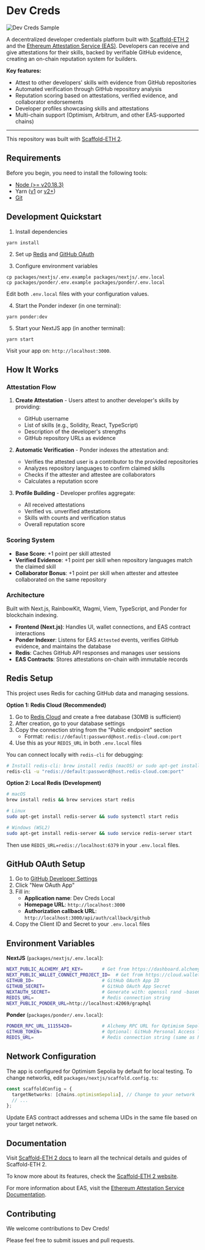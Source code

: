 # Dev Creds

![Dev Creds Sample](https://github.com/user-attachments/assets/d9e53927-984e-4191-9c35-341884df8fb4)

A decentralized developer credentials platform built with [Scaffold-ETH 2](https://github.com/scaffold-eth/scaffold-eth-2) and the [Ethereum Attestation Service (EAS)](https://attest.org/). Developers can receive and give attestations for their skills, backed by verifiable GitHub evidence, creating an on-chain reputation system for builders.

**Key features:**

- Attest to other developers' skills with evidence from GitHub repositories
- Automated verification through GitHub repository analysis
- Reputation scoring based on attestations, verified evidence, and collaborator endorsements
- Developer profiles showcasing skills and attestations
- Multi-chain support (Optimism, Arbitrum, and other EAS-supported chains)

---

This repository was built with [Scaffold-ETH 2](https://github.com/scaffold-eth/scaffold-eth-2).

## Requirements

Before you begin, you need to install the following tools:

- [Node (>= v20.18.3)](https://nodejs.org/en/download/)
- Yarn ([v1](https://classic.yarnpkg.com/en/docs/install/) or [v2+](https://yarnpkg.com/getting-started/install))
- [Git](https://git-scm.com/downloads)

## Development Quickstart

1. Install dependencies

```
yarn install
```

2. Set up [Redis](#redis-setup) and [GitHub OAuth](#github-oauth-setup)

3. Configure environment variables

```
cp packages/nextjs/.env.example packages/nextjs/.env.local
cp packages/ponder/.env.example packages/ponder/.env.local
```

Edit both `.env.local` files with your configuration values.

4. Start the Ponder indexer (in one terminal):

```
yarn ponder:dev
```

5. Start your NextJS app (in another terminal):

```
yarn start
```

Visit your app on: `http://localhost:3000`.

## How It Works

### Attestation Flow

1. **Create Attestation** - Users attest to another developer's skills by providing:

   - GitHub username
   - List of skills (e.g., Solidity, React, TypeScript)
   - Description of the developer's strengths
   - GitHub repository URLs as evidence

2. **Automatic Verification** - Ponder indexes the attestation and:

   - Verifies the attested user is a contributor to the provided repositories
   - Analyzes repository languages to confirm claimed skills
   - Checks if the attester and attestee are collaborators
   - Calculates a reputation score

3. **Profile Building** - Developer profiles aggregate:
   - All received attestations
   - Verified vs. unverified attestations
   - Skills with counts and verification status
   - Overall reputation score

### Scoring System

- **Base Score**: +1 point per skill attested
- **Verified Evidence**: +1 point per skill when repository languages match the claimed skill
- **Collaborator Bonus**: +1 point per skill when attester and attestee collaborated on the same repository

### Architecture

Built with Next.js, RainbowKit, Wagmi, Viem, TypeScript, and Ponder for blockchain indexing.

- **Frontend (Next.js)**: Handles UI, wallet connections, and EAS contract interactions
- **Ponder Indexer**: Listens for EAS `Attested` events, verifies GitHub evidence, and maintains the database
- **Redis**: Caches GitHub API responses and manages user sessions
- **EAS Contracts**: Stores attestations on-chain with immutable records

## Redis Setup

This project uses Redis for caching GitHub data and managing sessions.

**Option 1: Redis Cloud (Recommended)**

1. Go to [Redis Cloud](https://redis.io/cloud/) and create a free database (30MB is sufficient)
2. After creation, go to your database settings
3. Copy the connection string from the "Public endpoint" section
   - Format: `redis://default:password@host.redis-cloud.com:port`
4. Use this as your `REDIS_URL` in both `.env.local` files

You can connect locally with `redis-cli` for debugging:

```bash
# Install redis-cli: brew install redis (macOS) or sudo apt-get install redis-tools (Linux/WSL2)
redis-cli -u "redis://default:password@host.redis-cloud.com:port"
```

**Option 2: Local Redis (Development)**

```bash
# macOS
brew install redis && brew services start redis

# Linux
sudo apt-get install redis-server && sudo systemctl start redis

# Windows (WSL2)
sudo apt-get install redis-server && sudo service redis-server start
```

Then use `REDIS_URL=redis://localhost:6379` in your `.env.local` files.

## GitHub OAuth Setup

1. Go to [GitHub Developer Settings](https://github.com/settings/developers)
2. Click "New OAuth App"
3. Fill in:
   - **Application name**: Dev Creds Local
   - **Homepage URL**: `http://localhost:3000`
   - **Authorization callback URL**: `http://localhost:3000/api/auth/callback/github`
4. Copy the Client ID and Secret to your `.env.local` files

## Environment Variables

**NextJS** (`packages/nextjs/.env.local`):

```bash
NEXT_PUBLIC_ALCHEMY_API_KEY=       # Get from https://dashboard.alchemyapi.io
NEXT_PUBLIC_WALLET_CONNECT_PROJECT_ID=  # Get from https://cloud.walletconnect.com
GITHUB_ID=                         # GitHub OAuth App ID
GITHUB_SECRET=                     # GitHub OAuth App Secret
NEXTAUTH_SECRET=                   # Generate with: openssl rand -base64 32
REDIS_URL=                         # Redis connection string
NEXT_PUBLIC_PONDER_URL=http://localhost:42069/graphql
```

**Ponder** (`packages/ponder/.env.local`):

```bash
PONDER_RPC_URL_11155420=           # Alchemy RPC URL for Optimism Sepolia
GITHUB_TOKEN=                      # Optional: GitHub Personal Access Token
REDIS_URL=                         # Redis connection string (same as NextJS)
```

## Network Configuration

The app is configured for Optimism Sepolia by default for local testing. To change networks, edit `packages/nextjs/scaffold.config.ts`:

```typescript
const scaffoldConfig = {
  targetNetworks: [chains.optimismSepolia], // Change to your network
  // ...
};
```

Update EAS contract addresses and schema UIDs in the same file based on your target network.

## Documentation

Visit [Scaffold-ETH 2 docs](https://docs.scaffoldeth.io) to learn all the technical details and guides of Scaffold-ETH 2.

To know more about its features, check the [Scaffold-ETH 2 website](https://scaffoldeth.io).

For more information about EAS, visit the [Ethereum Attestation Service Documentation](https://docs.attest.org/).

## Contributing

We welcome contributions to Dev Creds!

Please feel free to submit issues and pull requests.
